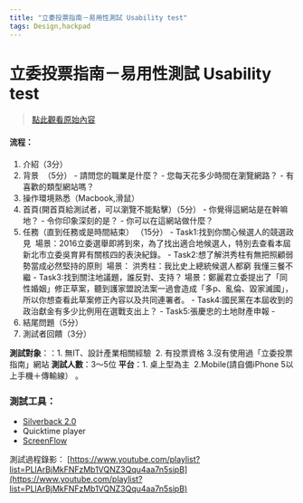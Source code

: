 ```yaml
---
title: "立委投票指南－易用性測試 Usability test"
tags: Design,hackpad
---
```


# 立委投票指南－易用性測試 Usability test

> [點此觀看原始內容](https://g0v.hackpad.tw/yxrIYtdhyzF)


#### 流程：

1.  介紹（3分）
2.  背景  （5分）
        - 請問您的職業是什麼？
        - 您每天花多少時間在瀏覽網路？
        - 有喜歡的類型網站嗎？
3.  操作環境熟悉（Macbook,滑鼠）
4.  首頁(開首頁給測試者，可以瀏覽不能點擊）（5分）
        - 你覺得這網站是在幹嘛地？
        - 令你印象深刻的是？
        - 你可以在這網站做什麼？
5.  任務（直到任務或是時間結束） （15分）
        - Task1:找到你關心候選人的競選政見  場景：2016立委選舉即將到來，為了找出適合地候選人，特別去查看本屆新北市立委吳育昇有關核四的表決紀錄。
        - Task2:想了解洪秀柱有無把照顧弱勢當成必然堅持的原則  場景： 洪秀柱：我比史上總統候選人都窮 我懂三餐不繼
        - Task3:找到關注地議題，誰反對、支持？ 場景：鄭麗君立委提出了「同性婚姻」修正草案，聽到護家盟說法案一過會造成「多p、亂倫、毀家滅國」，所以你想查看此草案修正內容以及共同連署者。
        - Task4:國民黨在本屆收到的政治獻金有多少比例用在選戰支出上？
        - Task5:張慶忠的土地財產申報
        -
6.  結尾問題（5分）
7.  測試者回饋（3分）


**測試對象**：：1\. 無IT、設計產業相關經驗  2. 有投票資格 3.沒有使用過「立委投票指南」網站
**測試人數**：3～5位
**平台**：1\. 桌上型為主  2.Mobile(請自備iPhone 5以上手機＋傳輸線）
。
### 測試工具：

- [Silverback 2.0](http://silverback.s3.amazonaws.com/silverback2.zip)
- Quicktime player
- [ScreenFlow](http://www.telestream.net/screenflow/overview.htm)

測試過程錄影：
[https://www.youtube.com/playlist?list=PLlArBjMkFNFzMb1VQNZ3Qqu4aa7n5sipB](https://www.youtube.com/playlist?list=PLlArBjMkFNFzMb1VQNZ3Qqu4aa7n5sipB)


